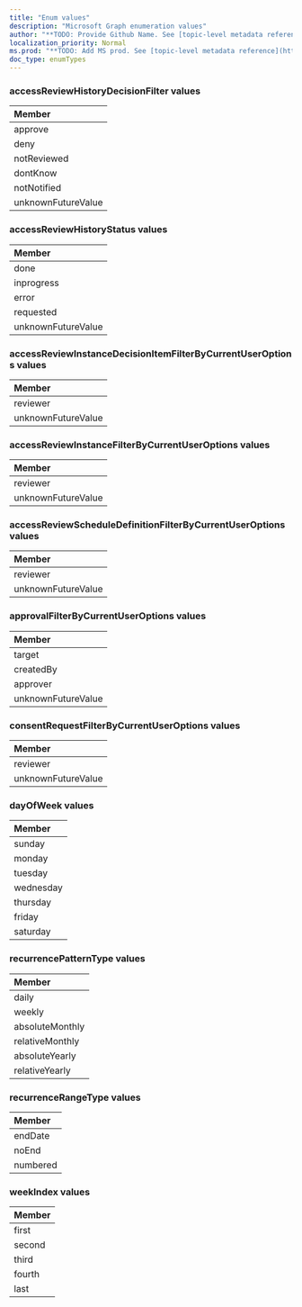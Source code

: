 ```yaml
---
title: "Enum values"
description: "Microsoft Graph enumeration values"
author: "**TODO: Provide Github Name. See [topic-level metadata reference](https://msgo.azurewebsites.net/add/document/guidelines/metadata.html#topic-level-metadata)**"
localization_priority: Normal
ms.prod: "**TODO: Add MS prod. See [topic-level metadata reference](https://msgo.azurewebsites.net/add/document/guidelines/metadata.html#topic-level-metadata)**"
doc_type: enumTypes
---
```


### accessReviewHistoryDecisionFilter values 



|Member|
|:---|
|approve|
|deny|
|notReviewed|
|dontKnow|
|notNotified|
|unknownFutureValue|

### accessReviewHistoryStatus values 



|Member|
|:---|
|done|
|inprogress|
|error|
|requested|
|unknownFutureValue|

### accessReviewInstanceDecisionItemFilterByCurrentUserOptions values 



|Member|
|:---|
|reviewer|
|unknownFutureValue|

### accessReviewInstanceFilterByCurrentUserOptions values 



|Member|
|:---|
|reviewer|
|unknownFutureValue|

### accessReviewScheduleDefinitionFilterByCurrentUserOptions values 



|Member|
|:---|
|reviewer|
|unknownFutureValue|

### approvalFilterByCurrentUserOptions values 



|Member|
|:---|
|target|
|createdBy|
|approver|
|unknownFutureValue|

### consentRequestFilterByCurrentUserOptions values 



|Member|
|:---|
|reviewer|
|unknownFutureValue|

### dayOfWeek values 



|Member|
|:---|
|sunday|
|monday|
|tuesday|
|wednesday|
|thursday|
|friday|
|saturday|

### recurrencePatternType values 



|Member|
|:---|
|daily|
|weekly|
|absoluteMonthly|
|relativeMonthly|
|absoluteYearly|
|relativeYearly|

### recurrenceRangeType values 



|Member|
|:---|
|endDate|
|noEnd|
|numbered|

### weekIndex values 



|Member|
|:---|
|first|
|second|
|third|
|fourth|
|last|

